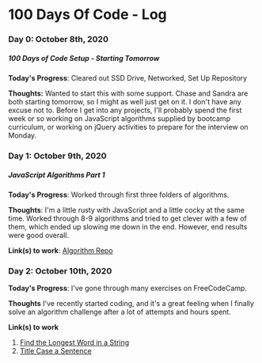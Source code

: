 # 100 Days Of Code - Log

### Day 0: October 8th, 2020

##### 100 Days of Code Setup - Starting Tomorrow

**Today's Progress**: Cleared out SSD Drive, Networked, Set Up Repository

**Thoughts:** Wanted to start this with some support. Chase and Sandra are both starting tomorrow, so I might as well just get on it. I don't have any excuse not to. Before I get into any projects, I'll probably spend the first week or so working on JavaScript algorithms supplied by bootcamp curriculum, or working on jQuery activities to prepare for the interview on Monday.

### Day 1: October 9th, 2020

##### JavaScript Algorithms Part 1

**Today's Progress**: Worked through first three folders of algorithms.

**Thoughts**: I'm a little rusty with JavaScript and a little cocky at the same time. Worked through 8-9 algorithms and tried to get clever with a few of them, which ended up slowing me down in the end. However, end results were good overall.

**Link(s) to work**: [Algorithm Repo](https://github.com/raskog1/algorithms)

### Day 2: October 10th, 2020

**Today's Progress**: I've gone through many exercises on FreeCodeCamp.

**Thoughts** I've recently started coding, and it's a great feeling when I finally solve an algorithm challenge after a lot of attempts and hours spent.

**Link(s) to work**

1. [Find the Longest Word in a String](https://www.freecodecamp.com/challenges/find-the-longest-word-in-a-string)
2. [Title Case a Sentence](https://www.freecodecamp.com/challenges/title-case-a-sentence)
